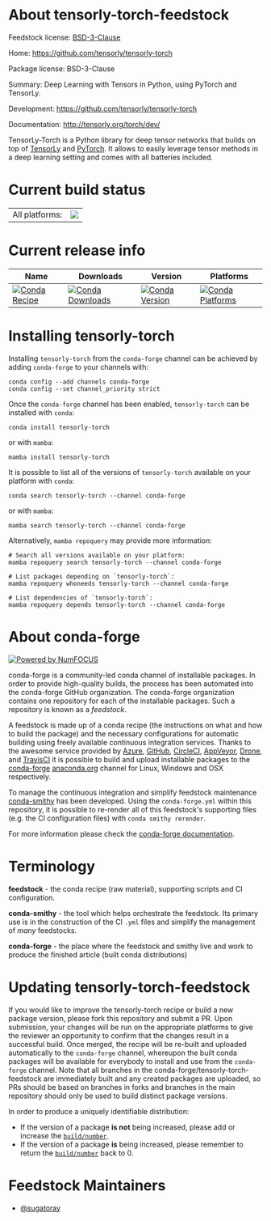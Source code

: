 About tensorly-torch-feedstock
==============================

Feedstock license: [BSD-3-Clause](https://github.com/conda-forge/tensorly-torch-feedstock/blob/main/LICENSE.txt)

Home: https://github.com/tensorly/tensorly-torch

Package license: BSD-3-Clause

Summary: Deep Learning with Tensors in Python, using PyTorch and TensorLy.

Development: https://github.com/tensorly/tensorly-torch

Documentation: http://tensorly.org/torch/dev/

TensorLy-Torch is a Python library for deep tensor networks that builds
on top of [TensorLy][_tensorly] and [PyTorch][_pytorch]. It allows to
easily leverage tensor methods in a deep learning setting and comes with
all batteries included.

[_tensorly]: https://github.com/tensorly/tensorly/
[_pytorch]: https://pytorch.org/


Current build status
====================


<table><tr><td>All platforms:</td>
    <td>
      <a href="https://dev.azure.com/conda-forge/feedstock-builds/_build/latest?definitionId=14860&branchName=main">
        <img src="https://dev.azure.com/conda-forge/feedstock-builds/_apis/build/status/tensorly-torch-feedstock?branchName=main">
      </a>
    </td>
  </tr>
</table>

Current release info
====================

| Name | Downloads | Version | Platforms |
| --- | --- | --- | --- |
| [![Conda Recipe](https://img.shields.io/badge/recipe-tensorly--torch-green.svg)](https://anaconda.org/conda-forge/tensorly-torch) | [![Conda Downloads](https://img.shields.io/conda/dn/conda-forge/tensorly-torch.svg)](https://anaconda.org/conda-forge/tensorly-torch) | [![Conda Version](https://img.shields.io/conda/vn/conda-forge/tensorly-torch.svg)](https://anaconda.org/conda-forge/tensorly-torch) | [![Conda Platforms](https://img.shields.io/conda/pn/conda-forge/tensorly-torch.svg)](https://anaconda.org/conda-forge/tensorly-torch) |

Installing tensorly-torch
=========================

Installing `tensorly-torch` from the `conda-forge` channel can be achieved by adding `conda-forge` to your channels with:

```
conda config --add channels conda-forge
conda config --set channel_priority strict
```

Once the `conda-forge` channel has been enabled, `tensorly-torch` can be installed with `conda`:

```
conda install tensorly-torch
```

or with `mamba`:

```
mamba install tensorly-torch
```

It is possible to list all of the versions of `tensorly-torch` available on your platform with `conda`:

```
conda search tensorly-torch --channel conda-forge
```

or with `mamba`:

```
mamba search tensorly-torch --channel conda-forge
```

Alternatively, `mamba repoquery` may provide more information:

```
# Search all versions available on your platform:
mamba repoquery search tensorly-torch --channel conda-forge

# List packages depending on `tensorly-torch`:
mamba repoquery whoneeds tensorly-torch --channel conda-forge

# List dependencies of `tensorly-torch`:
mamba repoquery depends tensorly-torch --channel conda-forge
```


About conda-forge
=================

[![Powered by
NumFOCUS](https://img.shields.io/badge/powered%20by-NumFOCUS-orange.svg?style=flat&colorA=E1523D&colorB=007D8A)](https://numfocus.org)

conda-forge is a community-led conda channel of installable packages.
In order to provide high-quality builds, the process has been automated into the
conda-forge GitHub organization. The conda-forge organization contains one repository
for each of the installable packages. Such a repository is known as a *feedstock*.

A feedstock is made up of a conda recipe (the instructions on what and how to build
the package) and the necessary configurations for automatic building using freely
available continuous integration services. Thanks to the awesome service provided by
[Azure](https://azure.microsoft.com/en-us/services/devops/), [GitHub](https://github.com/),
[CircleCI](https://circleci.com/), [AppVeyor](https://www.appveyor.com/),
[Drone](https://cloud.drone.io/welcome), and [TravisCI](https://travis-ci.com/)
it is possible to build and upload installable packages to the
[conda-forge](https://anaconda.org/conda-forge) [anaconda.org](https://anaconda.org/)
channel for Linux, Windows and OSX respectively.

To manage the continuous integration and simplify feedstock maintenance
[conda-smithy](https://github.com/conda-forge/conda-smithy) has been developed.
Using the ``conda-forge.yml`` within this repository, it is possible to re-render all of
this feedstock's supporting files (e.g. the CI configuration files) with ``conda smithy rerender``.

For more information please check the [conda-forge documentation](https://conda-forge.org/docs/).

Terminology
===========

**feedstock** - the conda recipe (raw material), supporting scripts and CI configuration.

**conda-smithy** - the tool which helps orchestrate the feedstock.
                   Its primary use is in the construction of the CI ``.yml`` files
                   and simplify the management of *many* feedstocks.

**conda-forge** - the place where the feedstock and smithy live and work to
                  produce the finished article (built conda distributions)


Updating tensorly-torch-feedstock
=================================

If you would like to improve the tensorly-torch recipe or build a new
package version, please fork this repository and submit a PR. Upon submission,
your changes will be run on the appropriate platforms to give the reviewer an
opportunity to confirm that the changes result in a successful build. Once
merged, the recipe will be re-built and uploaded automatically to the
`conda-forge` channel, whereupon the built conda packages will be available for
everybody to install and use from the `conda-forge` channel.
Note that all branches in the conda-forge/tensorly-torch-feedstock are
immediately built and any created packages are uploaded, so PRs should be based
on branches in forks and branches in the main repository should only be used to
build distinct package versions.

In order to produce a uniquely identifiable distribution:
 * If the version of a package **is not** being increased, please add or increase
   the [``build/number``](https://docs.conda.io/projects/conda-build/en/latest/resources/define-metadata.html#build-number-and-string).
 * If the version of a package **is** being increased, please remember to return
   the [``build/number``](https://docs.conda.io/projects/conda-build/en/latest/resources/define-metadata.html#build-number-and-string)
   back to 0.

Feedstock Maintainers
=====================

* [@sugatoray](https://github.com/sugatoray/)

